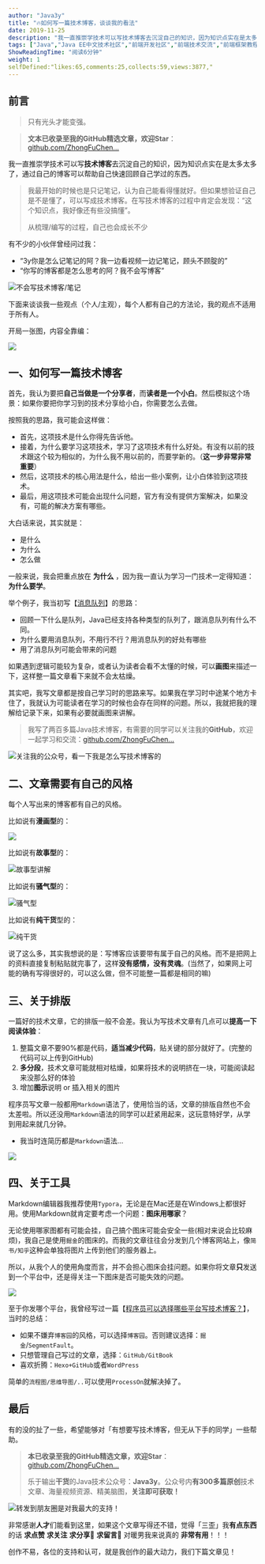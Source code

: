 ```yaml
---
author: "Java3y"
title: "🔥如何写一篇技术博客，谈谈我的看法"
date: 2019-11-25
description: "我一直推崇学技术可以写技术博客去沉淀自己的知识，因为知识点实在是太多太多了，通过自己的博客可以帮助自己快速回顾自己学过的东西。 下面来谈谈我一些观点（个人主观），每个人都有自己的方法论，我的观点不适用于所有人。 首先，我认为要把自己当做是一个分享者，而读者是一个小白。然后模拟…"
tags: ["Java","Java EE中文技术社区","前端开发社区","前端技术交流","前端框架教程","JavaScript 学习资源","CSS 技巧与最佳实践","HTML5 最新动态","前端工程师职业发展","开源前端项目","前端技术趋势"]
ShowReadingTime: "阅读6分钟"
weight: 1
selfDefined:"likes:65,comments:25,collects:59,views:3877,"
---
```

前言
--

> 只有光头才能变强。

> **文本已收录至我的GitHub精选文章，欢迎Star**：[github.com/ZhongFuChen…](https://link.juejin.cn?target=https%3A%2F%2Fgithub.com%2FZhongFuCheng3y%2F3y "https://github.com/ZhongFuCheng3y/3y")

我一直推崇学技术可以写**技术博客**去沉淀自己的知识，因为知识点实在是太多太多了，通过自己的博客可以帮助自己快速回顾自己学过的东西。

> 我最开始的时候也是只记笔记，认为自己能看得懂就好。但如果想验证自己是不是懂了，可以写成技术博客。在写技术博客的过程中肯定会发现：“这个知识点，我好像还有些没搞懂”。
> 
> 从梳理/编写的过程，自己也会成长不少

有不少的小伙伴曾经问过我：

*   “3y你是怎么记笔记的阿？我一边看视频一边记笔记，顾头不顾腚的”
*   “你写的博客都是怎么思考的阿？我不会写博客”

![不会写技术博客/笔记](/images/jueJin/16e97646d47b7c7.png)

下面来谈谈我一些观点（个人/主观），每个人都有自己的方法论，我的观点不适用于所有人。

开局一张图，内容全靠编：

![](/images/jueJin/16ea0310f312576.png)

一、如何写一篇技术博客
-----------

首先，我认为要把**自己当做是一个分享者**，而**读者是一个小白**。然后模拟这个场景：如果你要把你学习到的技术分享给小白，你需要怎么去做。

按照我的思路，我可能会这样做：

*   首先，这项技术是什么你得先告诉他。
*   接着，为什么要学习这项技术，学习了这项技术有什么好处。有没有以前的技术跟这个较为相似的，为什么我不用以前的，而要学新的。（**这一步非常非常重要**）
*   然后，这项技术的核心用法是什么，给出一些小案例，让小白体验到这项技术。
*   最后，用这项技术可能会出现什么问题，官方有没有提供方案解决，如果没有，可能的解决方案有哪些。

大白话来说，其实就是：

*   是什么
*   为什么
*   怎么做

一般来说，我会把重点放在 **为什么** ，因为我一直认为学习一门技术一定得知道：**为什么要学**。

举个例子，我当初写【[消息队列](https://link.juejin.cn?target=https%3A%2F%2Fmp.weixin.qq.com%2Fs%3F__biz%3DMzI4Njg5MDA5NA%3D%3D%26mid%3D2247485080%26idx%3D1%26sn%3Df223feb9256727bde4387d918519766b%26chksm%3Debd74799dca0ce8fa46223a33042a79fc16ae6ac246cb8f07e63a4a2bdce33d8c6dc74e8bd20%26token%3D1755043505%26lang%3Dzh_CN%23%23%23rd "https://mp.weixin.qq.com/s?__biz=MzI4Njg5MDA5NA==&mid=2247485080&idx=1&sn=f223feb9256727bde4387d918519766b&chksm=ebd74799dca0ce8fa46223a33042a79fc16ae6ac246cb8f07e63a4a2bdce33d8c6dc74e8bd20&token=1755043505&lang=zh_CN###rd")】的思路：

*   回顾一下什么是队列，Java已经支持各种类型的队列了，跟消息队列有什么不同。
*   为什么要用消息队列，不用行不行？用消息队列的好处有哪些
*   用了消息队列可能会带来的问题

如果遇到逻辑可能较为复杂，或者认为读者会看不太懂的时候，可以**画图**来描述一下，这样整一篇文章看下来就不会太枯燥。

其实吧，我写文章都是按自己学习时的思路来写。如果我在学习时中途某个地方卡住了，我就认为可能读者在学习的时候也会存在同样的问题。所以，我就把我的理解给记录下来，如果有必要就画图来讲解。

> 我写了两百多篇Java技术博客，有需要的同学可以关注我的**GitHub**，欢迎一起学习和交流：[github.com/ZhongFuChen…](https://link.juejin.cn?target=https%3A%2F%2Fgithub.com%2FZhongFuCheng3y%2F3y "https://github.com/ZhongFuCheng3y/3y")

![关注我的公众号，看一下我是怎么写技术博客的](/images/jueJin/16e97ac185a1d8b.png)

二、文章需要有自己的风格
------------

每个人写出来的博客都有自己的风格。

比如说有**漫画型**的：

![](/images/jueJin/16e981de529b4c5.png)

比如说有**故事型**的：

![故事型讲解](/images/jueJin/16e9820670b7219.png)

比如说有**骚气型**的：

![骚气型](/images/jueJin/16e982413e86a97.png)

比如说有**纯干货**型的：

![纯干货](/images/jueJin/16e98274ebd67b4.png)

说了这么多，其实我想说的是：写博客应该要带有属于自己的风格。而不是把网上的资料直接复制粘贴就完事了，这样**没有感情，没有灵魂**。(当然了，如果网上可能的确有写得很好的，可以这么做，但不可能整一篇都是相同的嘛)

三、关于排版
------

一篇好的技术文章，它的排版一般不会差。我认为写技术文章有几点可以**提高一下阅读体验**：

1.  整篇文章不要90%都是代码，**适当减少代码**，贴关键的部分就好了。(完整的代码可以上传到GitHub)
2.  **多分段**，技术文章可能就相对枯燥，如果将技术的说明挤在一块，可能阅读起来没那么好的体验
3.  增加**图示**说明 or 插入相关的图片

程序员写文章一般都用`Markdown`语法了，使用恰当的话，文章的排版自然也不会太差啦。所以还没用`Markdown`语法的同学可以赶紧用起来，这玩意特好学，从学到用起来就几分钟。

*   我当时连简历都是`Markdown`语法...

![](/images/jueJin/16e9857ff502630.png)

四、关于工具
------

Markdown编辑器我推荐使用`Typora`，无论是在Mac还是在Windows上都很好用。使用Markdown就肯定要考虑一个问题：**图床用哪家**？

无论使用哪家图都有可能会挂，自己搞个图床可能会安全一些(相对来说会比较麻烦)，我自己是使用`掘金`的图床的。而我的文章往往会分发到几个博客网站上，像`简书/知乎`这种会单独将图片上传到他们的服务器上。

所以，从我个人的使用角度而言，并不会担心图床会挂问题。如果你将文章**只**发送到一个平台中，还是得关注一下图床是否可能失效的问题。

![](/images/jueJin/16e986956f65d2b.png)

至于你发哪个平台，我曾经写过一篇【[程序员可以选择哪些平台写技术博客？](https://link.juejin.cn?target=https%3A%2F%2Fmp.weixin.qq.com%2Fs%3F__biz%3DMzI4Njg5MDA5NA%3D%3D%26mid%3D2247484656%26idx%3D1%26sn%3D9e1dd44bc50ddb370bfa607257ed43a2%26chksm%3Debd745f1dca0cce7ae67eedd77632ccbaf36d1c0970d66aa28f4db18f1878deb83323f9183a1%23%23%23rd "https://mp.weixin.qq.com/s?__biz=MzI4Njg5MDA5NA==&mid=2247484656&idx=1&sn=9e1dd44bc50ddb370bfa607257ed43a2&chksm=ebd745f1dca0cce7ae67eedd77632ccbaf36d1c0970d66aa28f4db18f1878deb83323f9183a1###rd")】，当时的总结：

*   如果不嫌弃`博客园`的风格，可以选择`博客园`。否则建议选择：`掘金`/`SegmentFault`。
*   只想管理自己写过的文章，选择：`GitHub/GitBook`
*   喜欢折腾：`Hexo+GitHub`或者`WordPress`

简单的`流程图/思维导图/..`可以使用`ProcessOn`就解决掉了。

最后
--

有的没的扯了一些，希望能够对「有想要写技术博客，但无从下手的同学」一些帮助。

> **本已收录至我的GitHub精选文章，欢迎Star**：[github.com/ZhongFuChen…](https://link.juejin.cn?target=https%3A%2F%2Fgithub.com%2FZhongFuCheng3y%2F3y "https://github.com/ZhongFuCheng3y/3y")
> 
> 乐于输出**干货**的Java技术公众号：**Java3y**。公众号内**有300多篇原创**技术文章、海量视频资源、精美脑图，**关注即可获取！**

![转发到朋友圈是对我最大的支持！](/images/jueJin/16e9370fba5cbb6.png)

非常感谢**人才**们能看到这里，如果这个文章写得还不错，觉得「三歪」我**有点东西**的话 **求点赞** **求关注️** **求分享👥** **求留言💬** 对暖男我来说真的 **非常有用**！！！

创作不易，各位的支持和认可，就是我创作的最大动力，我们下篇文章见！